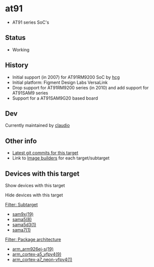 # at91

- AT91 series SoC's

## Status

- Working

## History

- Initial support (in 2007) for AT91RM9200 SoC by [hcg](/developers/hcg "developers:hcg")
- Initial platform: Figment Design Labs VersaLink
- Drop support for AT91RM9200 series (in 2010) and add support for AT91SAM9 series
- Support for a AT91SAM9G20 based board

## Dev

Currently maintained by [claudio](/developers/claudio "developers:claudio")

## Other info

- [Latest git commits for this target](https://git.lede-project.org/?p=source.git&a=search&h=HEAD&st=commit&s=at91%3A "https://git.lede-project.org/?p=source.git&a=search&h=HEAD&st=commit&s=at91:")
- Link to [Image builders](/docs/guide-user/additional-software/imagebuilder "docs:guide-user:additional-software:imagebuilder") for each target/subtarget

## Devices with this target

Show devices with this target

Hide devices with this target

[Filter: Subtarget](#folded_54fefc57ac4b7a7d606a0542d1e7e045_1)

- [sam9x(19)](/docs/techref/targets/at91?dataflt%5B0%5D=subtarget_%3Dsam9x "Show pages matching 'sam9x'")
- [sama5(8)](/docs/techref/targets/at91?dataflt%5B0%5D=subtarget_%3Dsama5 "Show pages matching 'sama5'")
- [sama5d3(1)](/docs/techref/targets/at91?dataflt%5B0%5D=subtarget_%3Dsama5d3 "Show pages matching 'sama5d3'")
- [sama7(1)](/docs/techref/targets/at91?dataflt%5B0%5D=subtarget_%3Dsama7 "Show pages matching 'sama7'")

[Filter: Package architecture](#folded_54fefc57ac4b7a7d606a0542d1e7e045_2)

- [arm\_arm926ej-s(19)](/docs/techref/targets/at91?dataflt%5B0%5D=package%20architecture_%3Darm_arm926ej-s "Show pages matching 'arm_arm926ej-s'")
- [arm\_cortex-a5\_vfpv4(9)](/docs/techref/targets/at91?dataflt%5B0%5D=package%20architecture_%3Darm_cortex-a5_vfpv4 "Show pages matching 'arm_cortex-a5_vfpv4'")
- [arm\_cortex-a7\_neon-vfpv4(1)](/docs/techref/targets/at91?dataflt%5B0%5D=package%20architecture_%3Darm_cortex-a7_neon-vfpv4 "Show pages matching 'arm_cortex-a7_neon-vfpv4'")
